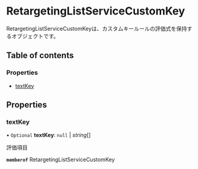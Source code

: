 # RetargetingListServiceCustomKey


<div lang=\"ja\">RetargetingListServiceCustomKeyは、カスタムキールールの評価式を保持するオブジェクトです。</div> 

## Table of contents

### Properties

- [textKey](retargetinglistservicecustomkey.md#textkey)

## Properties

### textKey

• `Optional` **textKey**: ``null`` \| *string*[]

<div lang=\"ja\">評価項目</div> 

**`memberof`** RetargetingListServiceCustomKey
